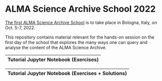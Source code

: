 # ALMA Science Archive School 2022

[The first ALMA Science Archive School](https://www.eso.org/sci/facilities/alma/arc/alma-archive-school2022.html) is to take place in Bologna, Italy, on Oct. 5-7, 2022. 

This repository contains material relevant for the hands-on session on the first day of the school that explores the many ways one can query and analyse the content of the ALMA Science Archive. 


|  Tutorial Jupyter Notebook (Exercises)  |
|------|

|  Tutorial Jupyter Notebook (Exercises + Solutions)  |
|------|
